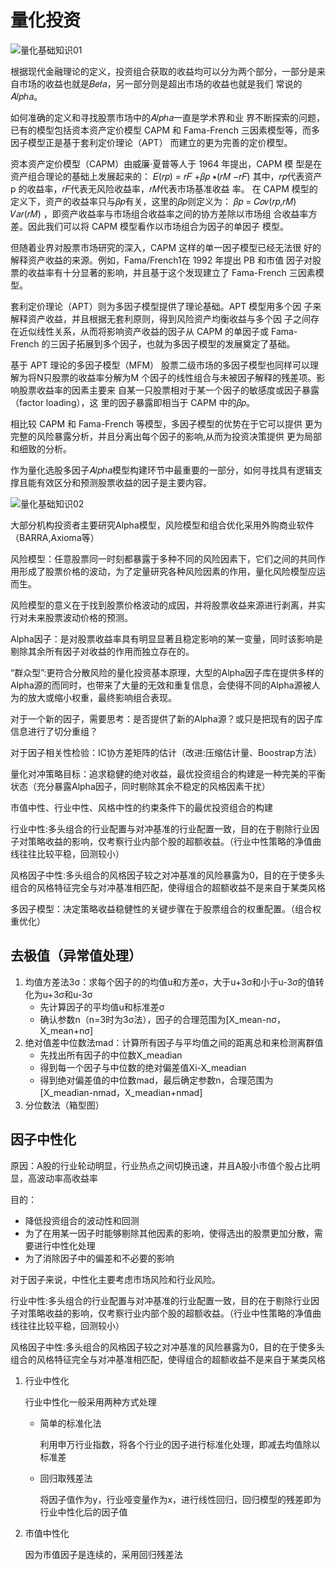 # 量化投资

 ![量化基础知识01](https://github.com/Miya-Su/Quantitative-Trading/tree/miya/image/量化基础知识01.png)

根据现代金融理论的定义，投资组合获取的收益均可以分为两个部分，一部分是来自市场的收益也就是𝐵𝑒𝑡𝑎，另一部分则是超出市场的收益也就是我们 常说的𝐴𝑙𝑝ℎ𝑎。

如何准确的定义和寻找股票市场中的𝐴𝑙𝑝ℎ𝑎一直是学术界和业 界不断探索的问题，已有的模型包括资本资产定价模型 CAPM 和 Fama-French 三因素模型等，而多因子模型正是基于套利定价理论（APT） 而建立的更为完善的定价模型。 

资本资产定价模型（CAPM）由威廉·夏普等人于 1964 年提出，CAPM 模 型是在资产组合理论的基础上发展起来的： 𝐸(𝑟𝑝) = 𝑟𝐹 +𝛽𝑝 ∗(𝑟𝑀 −𝑟𝐹)     其中，𝑟𝑝代表资产 p 的收益率，𝑟𝐹代表无风险收益率，𝑟𝑀代表市场基准收益 率。 在 CAPM 模型的定义下，资产的收益率只与𝛽𝑝有关，这里的𝛽𝑝则定义为： 𝛽𝑝 = 𝐶𝑜𝑣(𝑟𝑝,𝑟𝑀) 𝑉𝑎𝑟(𝑟𝑀) ，即资产收益率与市场组合收益率之间的协方差除以市场组 合收益率方差。因此我们可以将 CAPM 模型看作以市场组合为因子的单因子 模型。 

但随着业界对股票市场研究的深入，CAPM 这样的单一因子模型已经无法很 好的解释资产收益的来源。例如，Fama/French1在 1992 年提出 PB 和市值 因子对股票的收益率有十分显著的影响，并且基于这个发现建立了 Fama-French 三因素模型。 

套利定价理论（APT）则为多因子模型提供了理论基础。APT 模型用多个因 子来解释资产收益，并且根据无套利原则，得到风险资产均衡收益与多个因 子之间存在近似线性关系，从而将影响资产收益的因子从 CAPM 的单因子或 Fama-French 的三因子拓展到多个因子，也就为多因子模型的发展奠定了基础。

基于 APT 理论的多因子模型（MFM） 
股票二级市场的多因子模型也同样可以理解为将N只股票的收益率分解为M 个因子的线性组合与未被因子解释的残差项。影响股票收益率的因素主要来 自某一只股票相对于某一个因子的敏感度或因子暴露（factor loading），这 里的因子暴露即相当于 CAPM 中的𝛽𝑝。 

 相比较 CAPM 和 Fama-French 等模型，多因子模型的优势在于它可以提供 更为完整的风险暴露分析，并且分离出每个因子的影响,从而为投资决策提供 更为局部和细致的分析。 







作为量化选股多因子𝐴𝑙𝑝ℎ𝑎模型构建环节中最重要的一部分，如何寻找具有逻辑支撑且能有效区分和预测股票收益的因子是主要内容。 

 ![量化基础知识02](https://github.com/Miya-Su/Quantitative-Trading/tree/miya/image/量化基础知识02.png)



大部分机构投资者主要研究Alpha模型，风险模型和组合优化采用外购商业软件（BARRA,Axioma等）



风险模型：任意股票同一时刻都暴露于多种不同的风险因素下，它们之间的共同作用形成了股票价格的波动，为了定量研究各种风险因素的作用，量化风险模型应运而生。

风险模型的意义在于找到股票价格波动的成因，并将股票收益来源进行剥离，并实行对未来股票波动价格的预测。

Alpha因子：是对股票收益率具有明显显著且稳定影响的某一变量，同时该影响是剔除其余所有因子对收益的作用而独立存在的。

“群众型”:更符合分散风险的量化投资基本原理，大型的Alpha因子库在提供多样的Alpha源的而同时，也带来了大量的无效和重复信息，会使得不同的Alpha源被人为的放大或缩小权重，最终影响组合表现。

对于一个新的因子，需要思考：是否提供了新的Alpha源？或只是把现有的因子库信息进行了切分重组？



对于因子相关性检验：IC协方差矩阵的估计（改进:压缩估计量、Boostrap方法）







量化对冲策略目标：追求稳健的绝对收益，最优投资组合的构建是一种完美的平衡状态（充分暴露Alpha因子，同时剔除其余不稳定的风格因素干扰）

市值中性、行业中性、风格中性的约束条件下的最优投资组合的构建

 

行业中性:多头组合的行业配置与对冲基准的行业配置一致，目的在于剔除行业因子对策略收益的影响，仅考察行业内部个股的超额收益。（行业中性策略的净值曲线往往比较平稳，回测较小）

 

风格因子中性:多头组合的风格因子较之对冲基准的风险暴露为0，目的在于使多头组合的风格特征完全与对冲基准相匹配，使得组合的超额收益不是来自于某类风格

 

多因子模型：决定策略收益稳健性的关键步骤在于股票组合的权重配置。（组合权重优化）







## 去极值（异常值处理）



1. 均值方差法3σ：求每个因子的的均值u和方差σ，大于u+3σ和小于u-3σ的值转化为u+3σ和u-3σ
   - 先计算因子的平均值u和标准差σ
   - 确认参数n（n=3时为3σ法），因子的合理范围为[X_mean-nσ，X_mean+nσ]
2. 绝对值差中位数法mad：计算所有因子与平均值之间的距离总和来检测离群值
   - 先找出所有因子的中位数X_meadian
   - 得到每一个因子与中位数的绝对偏差值Xi-X_meadian
   - 得到绝对偏差值的中位数mad，最后确定参数n，合理范围为[X_meadian-nmad，X_meadian+nmad]
3. 分位数法（箱型图）





## 因子中性化

原因：A股的行业轮动明显，行业热点之间切换迅速，并且A股小市值个股占比明显，高波动率高收益率

目的：

- 降低投资组合的波动性和回测
- 为了在用某一因子时能够剔除其他因素的影响，使得选出的股票更加分散，需要进行中性化处理
- 为了消除因子中的偏差和不必要的影响

对于因子来说，中性化主要考虑市场风险和行业风险。

行业中性:多头组合的行业配置与对冲基准的行业配置一致，目的在于剔除行业因子对策略收益的影响，仅考察行业内部个股的超额收益。（行业中性策略的净值曲线往往比较平稳，回测较小）

风格因子中性:多头组合的风格因子较之对冲基准的风险暴露为0，目的在于使多头组合的风格特征完全与对冲基准相匹配，使得组合的超额收益不是来自于某类风格

1. 行业中性化

   行业中性化一般采用两种方式处理

   - 简单的标准化法

     利用申万行业指数，将各个行业的因子进行标准化处理，即减去均值除以标准差

   - 回归取残差法

     将因子值作为y，行业哑变量作为x，进行线性回归，回归模型的残差即为行业中性化后的因子值

2. 市值中性化

   因为市值因子是连续的，采用回归残差法